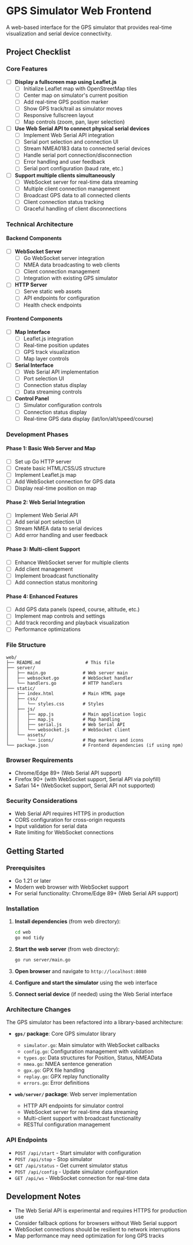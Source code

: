 # GPS Simulator Web Frontend

A web-based interface for the GPS simulator that provides real-time visualization and serial device connectivity.

## Project Checklist

### Core Features
- [ ] **Display a fullscreen map using Leaflet.js**
  - [ ] Initialize Leaflet map with OpenStreetMap tiles
  - [ ] Center map on simulator's current position
  - [ ] Add real-time GPS position marker
  - [ ] Show GPS track/trail as simulator moves
  - [ ] Responsive fullscreen layout
  - [ ] Map controls (zoom, pan, layer selection)

- [ ] **Use Web Serial API to connect physical serial devices**
  - [ ] Implement Web Serial API integration
  - [ ] Serial port selection and connection UI
  - [ ] Stream NMEA0183 data to connected serial devices
  - [ ] Handle serial port connection/disconnection
  - [ ] Error handling and user feedback
  - [ ] Serial port configuration (baud rate, etc.)

- [ ] **Support multiple clients simultaneously**
  - [ ] WebSocket server for real-time data streaming
  - [ ] Multiple client connection management
  - [ ] Broadcast GPS data to all connected clients
  - [ ] Client connection status tracking
  - [ ] Graceful handling of client disconnections

### Technical Architecture

#### Backend Components
- [ ] **WebSocket Server**
  - [ ] Go WebSocket server integration
  - [ ] NMEA data broadcasting to web clients
  - [ ] Client connection management
  - [ ] Integration with existing GPS simulator

- [ ] **HTTP Server**
  - [ ] Serve static web assets
  - [ ] API endpoints for configuration
  - [ ] Health check endpoints

#### Frontend Components
- [ ] **Map Interface**
  - [ ] Leaflet.js integration
  - [ ] Real-time position updates
  - [ ] GPS track visualization
  - [ ] Map layer controls

- [ ] **Serial Interface**
  - [ ] Web Serial API implementation
  - [ ] Port selection UI
  - [ ] Connection status display
  - [ ] Data streaming controls

- [ ] **Control Panel**
  - [ ] Simulator configuration controls
  - [ ] Connection status display
  - [ ] Real-time GPS data display (lat/lon/alt/speed/course)

### Development Phases

#### Phase 1: Basic Web Server and Map
- [ ] Set up Go HTTP server
- [ ] Create basic HTML/CSS/JS structure
- [ ] Implement Leaflet.js map
- [ ] Add WebSocket connection for GPS data
- [ ] Display real-time position on map

#### Phase 2: Web Serial Integration
- [ ] Implement Web Serial API
- [ ] Add serial port selection UI
- [ ] Stream NMEA data to serial devices
- [ ] Add error handling and user feedback

#### Phase 3: Multi-client Support
- [ ] Enhance WebSocket server for multiple clients
- [ ] Add client management
- [ ] Implement broadcast functionality
- [ ] Add connection status monitoring

#### Phase 4: Enhanced Features
- [ ] Add GPS data panels (speed, course, altitude, etc.)
- [ ] Implement map controls and settings
- [ ] Add track recording and playback visualization
- [ ] Performance optimizations

### File Structure
```
web/
├── README.md                 # This file
├── server/
│   ├── main.go              # Web server main
│   ├── websocket.go         # WebSocket handler
│   └── handlers.go          # HTTP handlers
├── static/
│   ├── index.html           # Main HTML page
│   ├── css/
│   │   └── styles.css       # Styles
│   ├── js/
│   │   ├── app.js           # Main application logic
│   │   ├── map.js           # Map handling
│   │   ├── serial.js        # Web Serial API
│   │   └── websocket.js     # WebSocket client
│   └── assets/
│       └── icons/           # Map markers and icons
└── package.json             # Frontend dependencies (if using npm)
```

### Browser Requirements
- Chrome/Edge 89+ (Web Serial API support)
- Firefox 90+ (with WebSocket support, Serial API via polyfill)
- Safari 14+ (WebSocket support, Serial API not supported)

### Security Considerations
- Web Serial API requires HTTPS in production
- CORS configuration for cross-origin requests
- Input validation for serial data
- Rate limiting for WebSocket connections

## Getting Started

### Prerequisites
- Go 1.21 or later
- Modern web browser with WebSocket support
- For serial functionality: Chrome/Edge 89+ (Web Serial API support)

### Installation

1. **Install dependencies** (from web directory):
   ```bash
   cd web
   go mod tidy
   ```

2. **Start the web server** (from web directory):
   ```bash
   go run server/main.go
   ```

3. **Open browser** and navigate to `http://localhost:8080`

4. **Configure and start the simulator** using the web interface

5. **Connect serial device** (if needed) using the Web Serial interface

### Architecture Changes

The GPS simulator has been refactored into a library-based architecture:

- **`gps/` package**: Core GPS simulator library
  - `simulator.go`: Main simulator with WebSocket callbacks
  - `config.go`: Configuration management with validation
  - `types.go`: Data structures for Position, Status, NMEAData
  - `nmea.go`: NMEA sentence generation
  - `gpx.go`: GPX file handling
  - `replay.go`: GPX replay functionality
  - `errors.go`: Error definitions

- **`web/server/` package**: Web server implementation
  - HTTP API endpoints for simulator control
  - WebSocket server for real-time data streaming
  - Multi-client support with broadcast functionality
  - RESTful configuration management

### API Endpoints

- `POST /api/start` - Start simulator with configuration
- `POST /api/stop` - Stop simulator
- `GET /api/status` - Get current simulator status
- `POST /api/config` - Update simulator configuration
- `GET /api/ws` - WebSocket connection for real-time data

## Development Notes

- The Web Serial API is experimental and requires HTTPS for production use
- Consider fallback options for browsers without Web Serial support
- WebSocket connections should be resilient to network interruptions
- Map performance may need optimization for long GPS tracks
